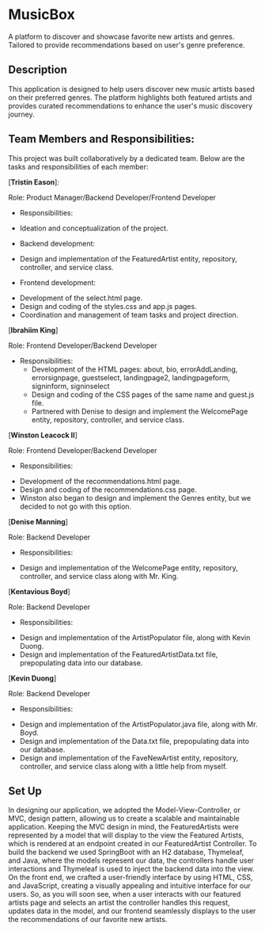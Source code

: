 # MusicBox
A platform to discover and showcase favorite new artists and genres. Tailored to provide recommendations based on user's genre preference.

## Description
This application is designed to help users discover new music artists based on their preferred genres. The platform highlights both featured artists and provides curated recommendations to enhance the user's music discovery journey.

## Team Members and Responsibilities:
This project was built collaboratively by a dedicated team. Below are the tasks and responsibilities of each member:

[__Tristin Eason__]:

Role: Product Manager/Backend Developer/Frontend Developer
*  Responsibilities:
  -  Ideation and conceptualization of the project.

*  Backend development:
  -  Design and implementation of the FeaturedArtist entity, repository, controller, and service class.
*  Frontend development:
  -  Development of the select.html page.
  -  Design and coding of the styles.css and app.js pages.
  -  Coordination and management of team tasks and project direction.

[__Ibrahiim King__]

Role: Frontend Developer/Backend Developer

* Responsibilities:
  -  Development of the HTML pages: about, bio, errorAddLanding, errorsignpage, guestselect, landingpage2, landingpageform, signinform, signinselect
  -  Design and coding of the CSS pages of the same name and guest.js file.
  -  Partnered with Denise to design and implement the WelcomePage entity, repository, controller, and service class. 

[__Winston Leacock II__]

Role: Frontend Developer/Backend Developer
*  Responsibilities:
  -  Development of the recommendations.html page.
  -  Design and coding of the recommendations.css page.
  -  Winston also began to design and implement the Genres entity, but we decided to not go with this option. 

[__Denise Manning__]

Role: Backend Developer
*  Responsibilities:
  -  Design and implementation of the WelcomePage entity, repository, controller, and service class along with Mr. King. 

[__Kentavious Boyd__]

Role: Backend Developer
*  Responsibilities:
  -  Design and implementation of the ArtistPopulator file, along with Kevin Duong.
  -  Design and implementation of the FeaturedArtistData.txt file, prepopulating data into our database.

[__Kevin Duong__]

Role: Backend Developer
*  Responsibilities:
  -  Design and implementation of the ArtistPopulator.java file, along with Mr. Boyd.
  -  Design and implementation of the Data.txt file, prepopulating data into our database.
  -  Design and implementation of the FaveNewArtist entity, repository, controller, and service class along with a little help from myself.

## Set Up

In designing our application, we adopted the Model-View-Controller, or MVC, design pattern, allowing us to create a scalable and maintainable application. Keeping the MVC design in mind, the FeaturedArtists were represented by a model that will display to the view the Featured Artists, which is rendered at an endpoint created in our FeaturedArtist Controller. 
To build the backend we used SpringBoot with an H2 database, Thymeleaf, and Java, where the models represent our data, the controllers handle user interactions and Thymeleaf is used to inject the backend data into the view. On the front end, we crafted a user-friendly interface by using HTML, CSS, and JavaScript, creating a visually appealing and intuitive interface for our users. So, as you will soon see, when a user interacts with our featured artists page and selects an artist the controller handles this request, updates data in the model, and our frontend seamlessly displays to the user the recommendations of our favorite new artists.


  
